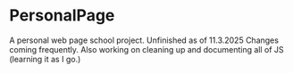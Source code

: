 # PersonalPage
A personal web page school project. 
Unfinished as of 11.3.2025
Changes coming frequently.
Also working on cleaning up and documenting all of JS (learning it as I go.)


